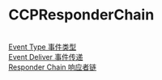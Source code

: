 # CCPResponderChain
<br/>[Event Type 事件类型](https://github.com/coolboy-ccp/CCPResponderChain/blob/master/MD/EventType.md)
<br/>[Event Deliver 事件传递](https://github.com/coolboy-ccp/CCPResponderChain/blob/master/MD/EventDeliver.md)
<br/>[Responder Chain 响应者链](https://github.com/coolboy-ccp/CCPResponderChain/blob/master/MD/ResponderChain.md)
